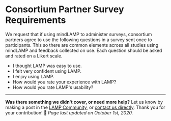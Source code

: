 # Consortium Partner Survey Requirements

We request that if using mindLAMP to administer surveys, consortium partners agree to use the following questions in a survey sent once to participants. This so there are common elements across all studies using mindLAMP and feedback collected on use. Each question should be asked and rated on a Likert scale.

- I thought LAMP was easy to use.
- I felt very confident using LAMP.
- I enjoy using LAMP.
- How would you rate your experience with LAMP?
- How would you rate LAMP's usability?

---

**Was there something we didn't cover, or need more help?**
Let us know by making a post in the [LAMP Community](https://community.lamp.digital/), or [contact us directly](mailto:team@digitalpsych.org). Thank you for your contribution! 🌟
*Page last updated on October 1st, 2020.*